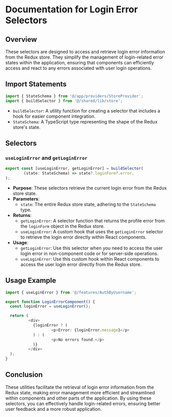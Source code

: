 # Documentation for Login Error Selectors

## Overview
These selectors are designed to access and retrieve login error information from the Redux store. They simplify the management of login-related error states within the application, ensuring that components can efficiently access and react to any errors associated with user login operations.

## Import Statements
```typescript
import { StateSchema } from '@/app/providers/StoreProvider';
import { buildSelector } from '@/shared/lib/store';
```
- `buildSelector`: A utility function for creating a selector that includes a hook for easier component integration.
- `StateSchema`: A TypeScript type representing the shape of the Redux store's state.

## Selectors

### `useLoginError` and `getLoginError`
```typescript
export const [useLoginError, getLoginError] = buildSelector(
        (state: StateSchema) => state?.loginForm?.error,
);
```
- **Purpose**: These selectors retrieve the current login error from the Redux store state.
- **Parameters**:
    - `state`: The entire Redux store state, adhering to the `StateSchema` type.
- **Returns**:
    - `getLoginError`: A selector function that returns the  profile error from the `loginForm` object in the Redux store.
    - `useLoginError`: A custom hook that uses the `getLoginError` selector to retrieve the login error directly within React components.
- **Usage**:
    - `getLoginError`: Use this selector when you need to access the user login error in non-component code or for server-side operations.
    - `useLoginError`: Use this custom hook within React components to access the user login error directly from the Redux store. 


## Usage Example
```typescript jsx
import { useLginError } from '@/features/AuthByUsername';

export function LoginErrorComponent() {
  const loginError = useLoginError();

  return (
          <div>
            {loginError ? (
                    <p>Error: {loginError.message}</p>
            ) : (
                    <p>No errors found.</p>
            )}
          </div>
  );
}
```

## Conclusion
These utilities facilitate the retrieval of login error information from the Redux state, making error management more efficient and streamlined within components and other parts of the application. By using these selectors, you can effectively handle login-related errors, ensuring better user feedback and a more robust application.
